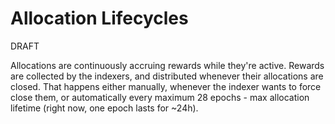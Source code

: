 # Allocation Lifecycles

DRAFT

Allocations are continuously accruing rewards while they're active. Rewards are collected by the indexers, and distributed whenever their allocations are closed. That happens either manually, whenever the indexer wants to force close them, or automatically every maximum 28 epochs - max allocation lifetime \(right now, one epoch lasts for ~24h\).

